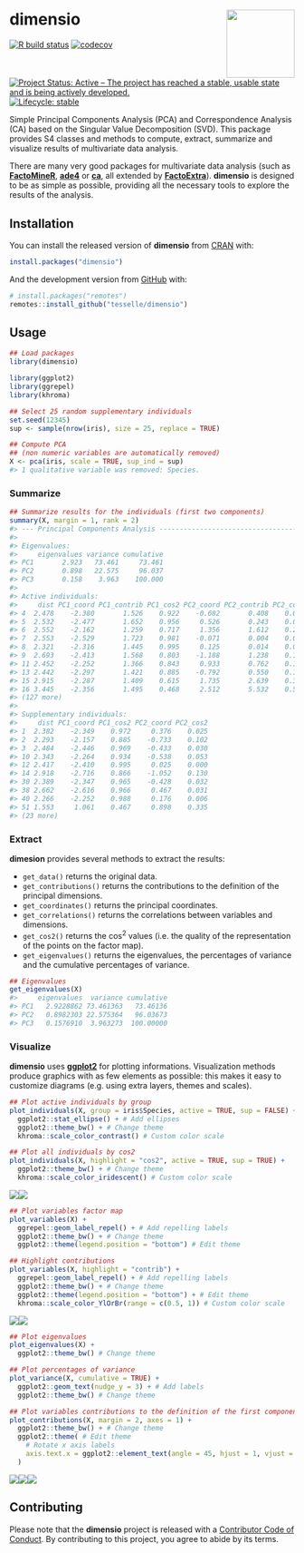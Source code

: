 
<!-- README.md is generated from README.Rmd. Please edit that file -->

# dimensio <img width=120px src="man/figures/logo.png" align="right" />

<!-- badges: start -->

[![R build
status](https://github.com/tesselle/dimensio/workflows/R-CMD-check/badge.svg)](https://github.com/tesselle/dimensio/actions)
[![codecov](https://codecov.io/gh/tesselle/dimensio/branch/master/graph/badge.svg)](https://codecov.io/gh/tesselle/dimensio)

[![Project Status: Active – The project has reached a stable, usable
state and is being actively
developed.](https://www.repostatus.org/badges/latest/active.svg)](https://www.repostatus.org/#active)
[![Lifecycle:
stable](https://img.shields.io/badge/lifecycle-stable-brightgreen.svg)](https://www.tidyverse.org/lifecycle/#stable)
<!-- badges: end -->

Simple Principal Components Analysis (PCA) and Correspondence Analysis
(CA) based on the Singular Value Decomposition (SVD). This package
provides S4 classes and methods to compute, extract, summarize and
visualize results of multivariate data analysis.

There are many very good packages for multivariate data analysis (such
as [**FactoMineR**](http://factominer.free.fr/),
[**ade4**](https://pbil.univ-lyon1.fr/ade4/) or
[**ca**](https://cran.r-project.org/package=ca), all extended by
[**FactoExtra**](https://rpkgs.datanovia.com/factoextra)). **dimensio**
is designed to be as simple as possible, providing all the necessary
tools to explore the results of the analysis.

## Installation

You can install the released version of **dimensio** from
[CRAN](https://CRAN.R-project.org) with:

``` r
install.packages("dimensio")
```

And the development version from [GitHub](https://github.com/) with:

``` r
# install.packages("remotes")
remotes::install_github("tesselle/dimensio")
```

## Usage

``` r
## Load packages
library(dimensio)

library(ggplot2)
library(ggrepel)
library(khroma)
```

``` r
## Select 25 random supplementary individuals
set.seed(12345)
sup <- sample(nrow(iris), size = 25, replace = TRUE)

## Compute PCA
## (non numeric variables are automatically removed)
X <- pca(iris, scale = TRUE, sup_ind = sup)
#> 1 qualitative variable was removed: Species.
```

### Summarize

``` r
## Summarize results for the individuals (first two components)
summary(X, margin = 1, rank = 2)
#> --- Principal Components Analysis -----------------------------------------------
#> 
#> Eigenvalues:
#>     eigenvalues variance cumulative
#> PC1       2.923   73.461     73.461
#> PC2       0.898   22.575     96.037
#> PC3       0.158    3.963    100.000
#> 
#> Active individuals:
#>     dist PC1_coord PC1_contrib PC1_cos2 PC2_coord PC2_contrib PC2_cos2
#> 4  2.478    -2.380       1.526    0.922    -0.682       0.408    0.076
#> 5  2.532    -2.477       1.652    0.956     0.526       0.243    0.043
#> 6  2.552    -2.162       1.259    0.717     1.356       1.612    0.282
#> 7  2.553    -2.529       1.723    0.981    -0.071       0.004    0.001
#> 8  2.321    -2.316       1.445    0.995     0.125       0.014    0.003
#> 9  2.693    -2.413       1.568    0.803    -1.188       1.238    0.195
#> 11 2.452    -2.252       1.366    0.843     0.933       0.762    0.145
#> 13 2.442    -2.297       1.421    0.885    -0.792       0.550    0.105
#> 15 2.915    -2.287       1.409    0.615     1.735       2.639    0.354
#> 16 3.445    -2.356       1.495    0.468     2.512       5.532    0.532
#> (127 more)
#> 
#> Supplementary individuals:
#>     dist PC1_coord PC1_cos2 PC2_coord PC2_cos2
#> 1  2.382    -2.349    0.972     0.376    0.025
#> 2  2.293    -2.157    0.885    -0.733    0.102
#> 3  2.484    -2.446    0.969    -0.433    0.030
#> 10 2.343    -2.264    0.934    -0.538    0.053
#> 12 2.417    -2.410    0.995     0.025    0.000
#> 14 2.918    -2.716    0.866    -1.052    0.130
#> 30 2.389    -2.347    0.965    -0.428    0.032
#> 38 2.662    -2.616    0.966     0.467    0.031
#> 40 2.266    -2.252    0.988     0.176    0.006
#> 51 1.553     1.061    0.467     0.898    0.335
#> (23 more)
```

### Extract

**dimesion** provides several methods to extract the results:

-   `get_data()` returns the original data.
-   `get_contributions()` returns the contributions to the definition of
    the principal dimensions.
-   `get_coordinates()` returns the principal coordinates.
-   `get_correlations()` returns the correlations between variables and
    dimensions.
-   `get_cos2()` returns the cos<sup>2</sup> values (i.e. the quality of
    the representation of the points on the factor map).
-   `get_eigenvalues()` returns the eigenvalues, the percentages of
    variance and the cumulative percentages of variance.

``` r
## Eigenvalues
get_eigenvalues(X)
#>     eigenvalues  variance cumulative
#> PC1   2.9228862 73.461363   73.46136
#> PC2   0.8982303 22.575364   96.03673
#> PC3   0.1576910  3.963273  100.00000
```

### Visualize

**dimensio** uses [**ggplot2**](https://github.com/tidyverse/ggplot2)
for plotting informations. Visualization methods produce graphics with
as few elements as possible: this makes it easy to customize diagrams
(e.g. using extra layers, themes and scales).

``` r
## Plot active individuals by group
plot_individuals(X, group = iris$Species, active = TRUE, sup = FALSE) +
  ggplot2::stat_ellipse() + # Add ellipses
  ggplot2::theme_bw() + # Change theme
  khroma::scale_color_contrast() # Custom color scale

## Plot all individuals by cos2
plot_individuals(X, highlight = "cos2", active = TRUE, sup = TRUE) +
  ggplot2::theme_bw() + # Change theme
  khroma::scale_color_iridescent() # Custom color scale
```

![](man/figures/README-plot-ind-1.png)![](man/figures/README-plot-ind-2.png)

``` r
## Plot variables factor map
plot_variables(X) +
  ggrepel::geom_label_repel() + # Add repelling labels
  ggplot2::theme_bw() + # Change theme
  ggplot2::theme(legend.position = "bottom") # Edit theme

## Highlight contributions
plot_variables(X, highlight = "contrib") +
  ggrepel::geom_label_repel() + # Add repelling labels
  ggplot2::theme_bw() + # Change theme
  ggplot2::theme(legend.position = "bottom") + # Edit theme
  khroma::scale_color_YlOrBr(range = c(0.5, 1)) # Custom color scale
```

![](man/figures/README-plot-var-1.png)![](man/figures/README-plot-var-2.png)

``` r
## Plot eigenvalues
plot_eigenvalues(X) +
  ggplot2::theme_bw() # Change theme

## Plot percentages of variance
plot_variance(X, cumulative = TRUE) +
  ggplot2::geom_text(nudge_y = 3) + # Add labels
  ggplot2::theme_bw() # Change theme

## Plot variables contributions to the definition of the first component
plot_contributions(X, margin = 2, axes = 1) +
  ggplot2::theme_bw() + # Change theme
  ggplot2::theme( # Edit theme
    # Rotate x axis labels
    axis.text.x = ggplot2::element_text(angle = 45, hjust = 1, vjust = 1)
  )
```

![](man/figures/README-plot-eig-1.png)![](man/figures/README-plot-eig-2.png)![](man/figures/README-plot-eig-3.png)

## Contributing

Please note that the **dimensio** project is released with a
[Contributor Code of
Conduct](https://github.com/tesselle/dimensio/blob/master/.github/CODE_OF_CONDUCT.md).
By contributing to this project, you agree to abide by its terms.
